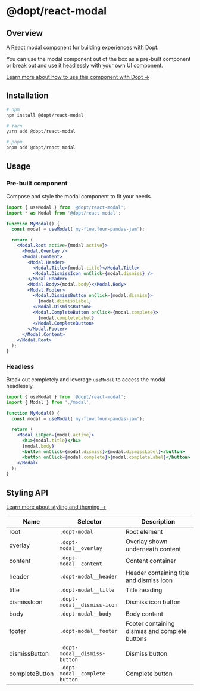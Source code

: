 # @dopt/react-modal

## Overview

A React modal component for building experiences with Dopt.

You can use the modal component out of the box as a pre-built component or break out and use it headlessly with your own UI component.

[Learn more about how to use this component with Dopt →](https://docs.dopt.com/components/modal/)

## Installation

```bash
# npm
npm install @dopt/react-modal

# Yarn
yarn add @dopt/react-modal

# pnpm
pnpm add @dopt/react-modal
```

## Usage

### Pre-built component

Compose and style the modal component to fit your needs.

```jsx
import { useModal } from '@dopt/react-modal';
import * as Modal from '@dopt/react-modal';

function MyModal() {
  const modal = useModal('my-flow.four-pandas-jam');

  return (
    <Modal.Root active={modal.active}>
      <Modal.Overlay />
      <Modal.Content>
        <Modal.Header>
          <Modal.Title>{modal.title}</Modal.Title>
          <Modal.DismissIcon onClick={modal.dismiss} />
        </Modal.Header>
        <Modal.Body>{modal.body}</Modal.Body>
        <Modal.Footer>
          <Modal.DismissButton onClick={modal.dismiss}>
            {modal.dismissLabel}
          </Modal.DismissButton>
          <Modal.CompleteButton onClick={modal.complete}>
            {modal.completeLabel}
          </Modal.CompleteButton>
        </Modal.Footer>
      </Modal.Content>
    </Modal.Root>
  );
}
```

### Headless

Break out completely and leverage `useModal` to access the modal headlessly.

```jsx
import { useModal } from '@dopt/react-modal';
import { Modal } from './modal';

function MyModal() {
  const modal = useModal('my-flow.four-pandas-jam');

  return (
    <Modal isOpen={modal.active}>
      <h1>{modal.title}</h1>
      {modal.body}
      <button onClick={modal.dismiss}>{modal.dismissLabel}</button>
      <button onClick={modal.complete}>{modal.completeLabel}</button>
    </Modal>
  );
}
```

## Styling API

[Learn more about styling and theming →](https://docs.dopt.com/components/styling/)

| Name           | Selector                       | Description                                    |
| -------------- | ------------------------------ | ---------------------------------------------- |
| root           | `.dopt-modal`                  | Root element                                   |
| overlay        | `.dopt-modal__overlay`         | Overlay shown underneath content               |
| content        | `.dopt-modal__content`         | Content container                              |
| header         | `.dopt-modal__header`          | Header containing title and dismiss icon       |
| title          | `.dopt-modal__title`           | Title heading                                  |
| dismissIcon    | `.dopt-modal__dismiss-icon`    | Dismiss icon button                            |
| body           | `.dopt-modal__body`            | Body content                                   |
| footer         | `.dopt-modal__footer`          | Footer containing dismiss and complete buttons |
| dismissButton  | `.dopt-modal__dismiss-button`  | Dismiss button                                 |
| completeButton | `.dopt-modal__complete-button` | Complete button                                |
